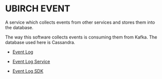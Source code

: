 # UBIRCH EVENT

A service which collects events from other services and stores them into the database.

The way this software collects events is consuming them from Kafka. The database used here is Cassandra.

* [Event Log](https://github.com/ubirch/ubirch-event-log/blob/master/event-log-core/README.md)

* [Event Log Service](https://github.com/ubirch/ubirch-event-log/blob/master/event-log-service/README.md)

* [Event Log SDK](https://github.com/ubirch/ubirch-event-log/blob/master/event-log-sdk/README.md)

